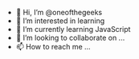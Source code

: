 - 👋 Hi, I’m @oneofthegeeks
- 👀 I’m interested in learning 
- 🌱 I’m currently learning JavaScript 
- 💞️ I’m looking to collaborate on ...
- 📫 How to reach me ...

<!---
oneofthegeeks/oneofthegeeks is a ✨ special ✨ repository because its `README.md` (this file) appears on your GitHub profile.
You can click the Preview link to take a look at your changes.
--->
